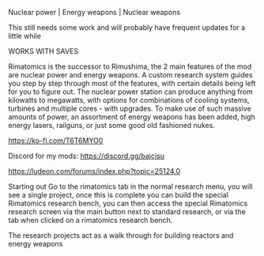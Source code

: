 Nuclear power | Energy weapons | Nuclear weapons

This still needs some work and will probably have frequent updates for a little while

WORKS WITH SAVES

Rimatomics is the successor to Rimushima, the 2 main features of the mod are nuclear power and energy weapons. A custom research system guides you step by step through most of the features, with certain details being left for you to figure out. The nuclear power station can produce anything from kilowatts to megawatts, with options for combinations of cooling systems, turbines and multiple cores - with upgrades. To make use of such massive amounts of power, an assortment of energy weapons has been added, high energy lasers, railguns, or just some good old fashioned nukes.

https://ko-fi.com/T6T6MYO0

Discord for my mods: https://discord.gg/bajcjsu

https://ludeon.com/forums/index.php?topic=25124.0

Starting out
Go to the rimatomics tab in the normal research menu, you will see a single project, once this is complete you can build the special Rimatomics research bench, you can then access the special Rimatomics research screen via the main button next to standard research, or via the tab when clicked on a rimatomics research bench.

The research projects act as a walk through for building reactors and energy weapons

